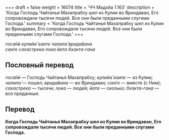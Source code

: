 +++
draft = false
weight = 16074
title = 'ЧЧ Мадхйа 1.163'
description = 'Когда Господь Чайтанья Махапрабху шел из Кулии во Вриндаван, Его сопровождали тысячи людей. Все они были преданными слугами Господа.'
summary = 'Когда Господь Чайтанья Махапрабху шел из Кулии во Вриндаван, Его сопровождали тысячи людей. Все они были преданными слугами Господа.'
+++

_госа̄н̃и кулийа̄ хаите чалила̄ вр̣нда̄вана  
сан̇ге сахастрека лока йата бхакта-ган̣а_

## Пословный перевод

_госа̄н̃и_ — Господь Чайтанья Махапрабху; _кулийа̄_ _хаите_ — из Кулии; _чалила̄_ — пошел; _вр̣нда̄вана_ — во Вриндаван; _сан̇ге_ — вместе (с Ним); _сахастрека_ — тысячи; _лока_ — людей; _йата_ — сколько; _бхакта_\-_ган̣а_ — все преданные.

## Перевод

**Когда Господь Чайтанья Махапрабху шел из Кулии во Вриндаван, Его сопровождали тысячи людей. Все они были преданными слугами Господа.**
